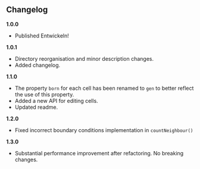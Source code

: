 ## Changelog

**1.0.0**
* Published Entwickeln!

**1.0.1**
* Directory reorganisation and minor description changes.
* Added changelog.

**1.1.0**
* The property `born` for each cell has been renamed to `gen` to better reflect
the use of this property.
* Added a new API for editing cells.
* Updated readme.

**1.2.0**
* Fixed incorrect boundary conditions implementation in `countNeighbour()`

**1.3.0**
* Substantial performance improvement after refactoring. No breaking changes.
